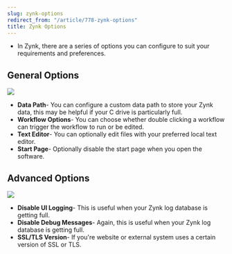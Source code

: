 ```yaml
---
slug: zynk-options
redirect_from: "/article/778-zynk-options"
title: Zynk Options
---
```

 * In Zynk, there are a series of options you can configure to suit your requirements and preferences.

## General Options

[![](https://s3.amazonaws.com/helpscout.net/docs/assets/565effd4c697915b26a5c620/images/570cfc43c697911a6f038394/file-uxTCcLPvvw.png)](https://s3.amazonaws.com/helpscout.net/docs/assets/565effd4c697915b26a5c620/images/570cfc43c697911a6f038394/file-uxTCcLPvvw.png)

 * **Data Path**- You can configure a custom data path to store your Zynk data, this may be helpful if your C drive is particularly full.
 * **Workflow Options**- You can choose whether double clicking a workflow can trigger the workflow to run or be edited.
 * **Text Editor**- You can optionally edit files with your preferred local text editor.
 * **Start Page**- Optionally disable the start page when you open the software.

## Advanced Options

[![](https://s3.amazonaws.com/helpscout.net/docs/assets/565effd4c697915b26a5c620/images/570cfcd2c697911a6f038398/file-ghxQnZaTbw.png)](https://s3.amazonaws.com/helpscout.net/docs/assets/565effd4c697915b26a5c620/images/570cfcd2c697911a6f038398/file-ghxQnZaTbw.png)

 * **Disable UI Logging**- This is useful when your Zynk log database is getting full.
 * **Disable Debug Messages**- Again, this is useful when your Zynk log database is getting full.
 * **SSL/TLS Version**- If you're website or external system uses a certain version of SSL or TLS.